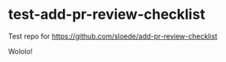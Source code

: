 # test-add-pr-review-checklist
Test repo for https://github.com/sloede/add-pr-review-checklist

Wololo!
